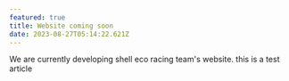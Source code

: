 ```yaml
---
featured: true
title: Website coming soon
date: 2023-08-27T05:14:22.621Z
---
```

We are currently developing shell eco racing team's website. this is a test article